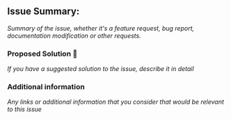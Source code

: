## Issue Summary:

_Summary of the issue, whether it's a feature request, bug report, documentation modification or other requests._

### Proposed Solution 🔧

_If you have a suggested solution to the issue, describe it in detail_

### Additional information

_Any links or additional information that you consider that would be relevant to this issue_

